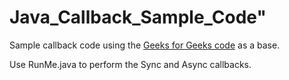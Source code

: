 # Java_Callback_Sample_Code"
Sample callback code using the [Geeks for Geeks code](https://www.geeksforgeeks.org/asynchronous-synchronous-callbacks-java/) as a base.

Use RunMe.java to perform the Sync and Async callbacks.
